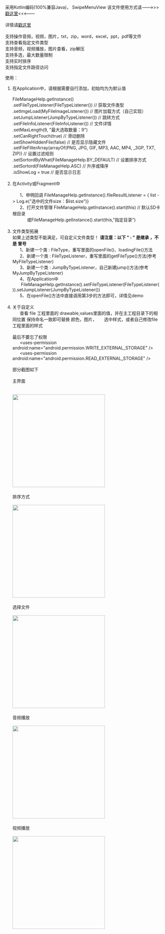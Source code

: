 采用Kotlin编码(100%兼容Java)， SwipeMenuView 该文件使用方式请--->>><a href="https://github.com/jdsjlzx/LRecyclerView">戳这里</a><<<---<br>
<br>详情请<a href="https://blog.csdn.net/qq_28322987/article/details/81384886">戳这里</a><br>
<br>
支持操作音频，视频，图片，txt，zip，word，excel，ppt，pdf等文件<br> 
支持查看指定文件类型<br> 
支持音频，视频播放，图片查看，zip解压<br> 
支持多选，最大数量限制<br> 
支持实时排序<br>
支持指定文件路径访问<br> 

使用：<br>
1) 在Application中，请根据需要自行添加，初始均为为默认值<br><br>
FileManageHelp.getInstance()<br>
                .setFileTypeListener(FileTypeListener()) // 获取文件类型<br>
                .setImgeLoad(MyFileImageListener()) // 图片加载方式（自己实现）<br>
                .setJumpListener(JumpByTypeListener()) // 跳转方式 <br>
                .setFileInfoListener(FileInfoListener()) // 文件详情 <br>
                .setMaxLength(9, "最大选取数量：9") <br>
                .setCanRightTouch(true) // 滑动删除 <br>
                .setShowHiddenFile(false) // 是否显示隐藏文件 <br>
                .setFileFilterArray(arrayOf(PNG, JPG, GIF, MP3, AAC, MP4, _3GP, TXT, ZIP)) // 设置过滤规则<br>
                .setSortordByWhat(FileManageHelp.BY_DEFAULT) // 设置排序方式<br>
                .setSortord(FileManageHelp.ASC) // 升序或降序<br>
                .isShowLog = true // 是否显示日志<br><br>
2) 在Activity或Fragment中<br><br>
&nbsp;&nbsp;&nbsp;&nbsp;&nbsp;&nbsp;1、申明回调 FileManageHelp.getInstance().fileResultListener = { list -> Log.e("选中的文件size：$list.size")}<br>
&nbsp;&nbsp;&nbsp;&nbsp;&nbsp;&nbsp;2、打开文件管理 FileManageHelp.getInstance().start(this) // 默认SD卡根目录<br>
&nbsp;&nbsp;&nbsp;&nbsp;&nbsp;&nbsp;&nbsp;&nbsp;&nbsp;&nbsp;&nbsp;&nbsp;或FileManageHelp.getInstance().start(this,"指定目录")
<br><br>
3) 文件类型拓展 <br>
如果上述类型不能满足，可自定义文件类型！ <b>请注意：以下 " : " 是继承 ，不是 冒号</b><br>
&nbsp;&nbsp;&nbsp;&nbsp;&nbsp;&nbsp;1、新建一个类 : FileType，重写里面的openFile()、loadingFile()方法<br>
&nbsp;&nbsp;&nbsp;&nbsp;&nbsp;&nbsp;2、新建一个类 : FileTypeListener，重写里面的getFileType()方法(参考MyFileTypeListener)<br>
&nbsp;&nbsp;&nbsp;&nbsp;&nbsp;&nbsp;3、新建一个类 : JumpByTypeListener，自己新建jump()方法(参考MyJumpByTypeListener)<br>
&nbsp;&nbsp;&nbsp;&nbsp;&nbsp;&nbsp;4、在Application中<br>&nbsp;&nbsp;&nbsp;&nbsp;&nbsp;&nbsp;&nbsp;FileManageHelp.getInstance().setFileTypeListener(FileTypeListener()).setJumpListener(JumpByTypeListener())<br>
&nbsp;&nbsp;&nbsp;&nbsp;&nbsp;&nbsp;5、在openFile()方法中直接调用第3步的方法即可，详情见demo
<br><br>
4) 关于自定义<br>
&nbsp;&nbsp;&nbsp;&nbsp;&nbsp;&nbsp;查看 file 工程里面的 drawable,values里面的值，并在主工程目录下的相同位置 保持命名一致即可替换 颜色，图片，&nbsp;&nbsp;&nbsp;&nbsp;&nbsp;&nbsp;选中样式，或者自己修改file工程里面的样式
<br><br>
最后不要忘了权限<br>
&nbsp;&nbsp;&nbsp;&nbsp;&nbsp;&nbsp;\<uses-permission android:name="android.permission.WRITE_EXTERNAL_STORAGE" /\><br>
&nbsp;&nbsp;&nbsp;&nbsp;&nbsp;&nbsp;\<uses-permission android:name="android.permission.READ_EXTERNAL_STORAGE" /\><br><br>
部分截图如下<br><br>
主界面<br><br>    
<img src = "file/src/main/assets/file_manager_main.png" width = 300px><br><br>
排序方式<br><br>
<img src = "file/src/main/assets/file_manager_sort.png" width = 300px><br><br>
选择文件<br><br>
<img src = "file/src/main/assets/file_manager_selected.png" width = 300px><br><br>
音频播放<br><br>
<img src = "file/src/main/assets/file_manager_music.png" width = 300px></br><br>
视频播放<br><br>
<img src = "file/src/main/assets/file_manager_video.png" width = 300px></br><br>


 
